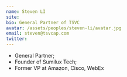 ```yaml
---
name: Steven LI
site: 
bio: General Partner of TSVC
avatar: /assets/peoples/steven-li/avatar.jpg
email: steven@tsvcap.com
twitter: 
---
```


- General Partner;
- Founder of Sumilux Tech;
- Former VP at Amazon, Cisco, WebEx
